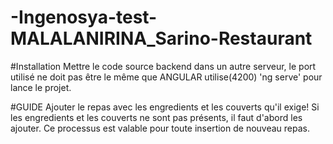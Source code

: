 # -Ingenosya-test-MALALANIRINA_Sarino-Restaurant

#Installation
Mettre le code source backend dans un autre serveur, le port utilisé ne doit pas être le même 
que ANGULAR utilise(4200)
'ng serve' pour lance le projet.

#GUIDE
Ajouter le repas avec les engredients et les couverts qu'il exige! 
Si les engredients et les couverts ne sont pas présents, il faut d'abord les ajouter.
Ce processus est valable pour toute insertion de nouveau repas.
